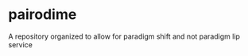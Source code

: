 pairodime
=========

A repository organized to allow for paradigm shift and not paradigm lip service
